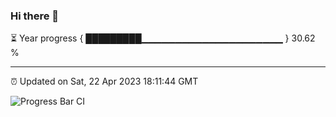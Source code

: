### Hi there 👋

⏳ Year progress { █████████▁▁▁▁▁▁▁▁▁▁▁▁▁▁▁▁▁▁▁▁▁ } 30.62 %

---

⏰ Updated on Sat, 22 Apr 2023 18:11:44 GMT

![Progress Bar CI](https://github.com/liununu/liununu/workflows/Progress%20Bar%20CI/badge.svg)

